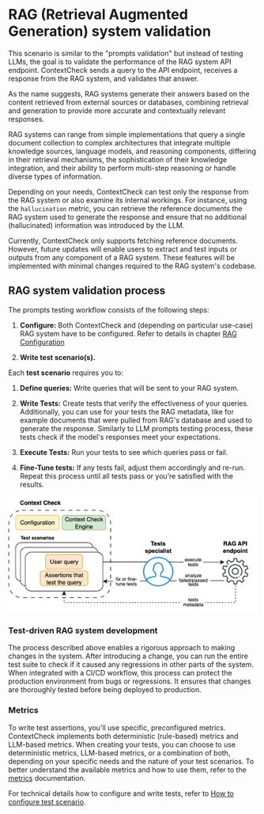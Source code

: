# RAG (Retrieval Augmented Generation) system validation

This scenario is similar to the "prompts validation" but instead of testing LLMs, the goal is to validate the performance of the RAG system API endpoint. 
ContextCheck sends a query to the API endpoint, receives a response from the RAG system, and validates that answer.

As the name suggests, RAG systems generate their answers based on the content retrieved from external sources or databases, combining retrieval and generation to provide more accurate and contextually relevant responses.

RAG systems can range from simple implementations that query a single document collection to complex architectures that integrate multiple knowledge sources, language models, and reasoning components, differing in their retrieval mechanisms, the sophistication of their knowledge integration, and their ability to perform multi-step reasoning or handle diverse types of information.

Depending on your needs, ContextCheck can test only the response from the RAG system or also examine its internal workings. 
For instance, using the `hallucination` metric, you can retrieve the reference documents the RAG system used to generate the response and ensure that no additional (hallucinated) information was introduced by the LLM. 

Currently, ContextCheck only supports fetching reference documents. However, future updates will enable users to extract and test inputs or outputs from any component of a RAG system. These features will be implemented with minimal changes required to the RAG system's codebase.

## RAG system validation process

The prompts testing workflow consists of the following steps:

1. **Configure:** Both ContextCheck and (depending on particular use-case) RAG system have to be configured. Refer to details in chapter [RAG Configuration](../user_guide/rag_configuration.md)

2. **Write test scenario(s).**

Each **test scenario** requires you to:

1. **Define queries:** Write queries that will be sent to your RAG system.

2. **Write Tests:** Create tests that verify the effectiveness of your queries. Additionally, you can use for your tests the RAG metadata, like for example documents that were pulled from RAG's database and used to generate the response. Similarly to LLM prompts testing process, these tests check if the model's responses meet your expectations. 

3. **Execute Tests:** Run your tests to see which queries pass or fail.

4. **Fine-Tune tests:** If any tests fail, adjust them accordingly and re-run. Repeat this process until all tests pass or you’re satisfied with the results.

![cc-rag-flow](../images/cc-rag-flow.png)

### Test-driven RAG system development

The process described above enables a rigorous approach to making changes in the system. 
After introducing a change, you can run the entire test suite to check if it caused any regressions in other parts of the system.
When integrated with a CI/CD workflow, this process can protect the production environment from bugs or regressions. It ensures that changes are thoroughly tested before being deployed to production.

### Metrics

To write test assertions, you'll use specific, preconfigured metrics. ContextCheck implements both deterministic (rule-based) metrics and LLM-based metrics. 
When creating your tests, you can choose to use deterministic metrics, LLM-based metrics, or a combination of both, depending on your specific needs and the nature of your test scenarios.
To better understand the available metrics and how to use them, refer to the [metrics](../user_guide/metrics.md) documentation.

For technical details how to configure and write tests, refer to [How to configure test scenario](../user_guide/test_scenarios.md).